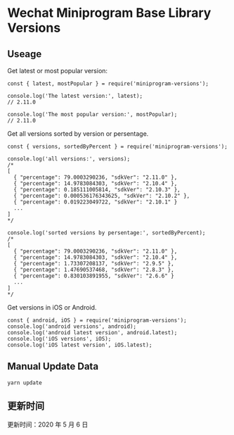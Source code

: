 
# Wechat Miniprogram Base Library Versions

## Useage

Get latest or most popular version:

```;
const { latest, mostPopular } = require('miniprogram-versions');

console.log('The latest version:', latest);
// 2.11.0

console.log('The most popular version:', mostPopular);
// 2.11.0

```

Get all versions sorted by version or persentage.

```
const { versions, sortedByPercent } = require('miniprogram-versions');

console.log('all versions:', versions);
/*
[
  { "percentage": 79.0003290236, "sdkVer": "2.11.0" },
  { "percentage": 14.9783084303, "sdkVer": "2.10.4" },
  { "percentage": 0.185111005814, "sdkVer": "2.10.3" },
  { "percentage": 0.000536176343625, "sdkVer": "2.10.2" },
  { "percentage": 0.019223049722, "sdkVer": "2.10.1" }
  ...
]
*/

console.log('sorted versions by persentage:', sortedByPercent);
/*
[
  { "percentage": 79.0003290236, "sdkVer": "2.11.0" },
  { "percentage": 14.9783084303, "sdkVer": "2.10.4" },
  { "percentage": 1.73307208137, "sdkVer": "2.9.5" },
  { "percentage": 1.47690537468, "sdkVer": "2.8.3" },
  { "percentage": 0.830103891955, "sdkVer": "2.6.6" }
  ...
]
*/
```

Get versions in iOS or Android.

```
const { android, iOS } = require('miniprogram-versions');
console.log('android versions', android);
console.log('android latest version', android.latest);
console.log('iOS versions', iOS);
console.log('iOS latest version', iOS.latest);
```

## Manual Update Data

```
yarn update
```

## 更新时间

更新时间：2020 年 5 月 6 日
